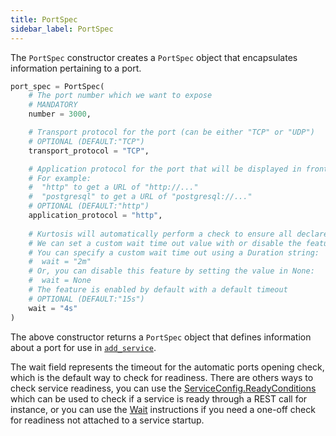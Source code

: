 ```yaml
---
title: PortSpec
sidebar_label: PortSpec
---
```


The `PortSpec` constructor creates a `PortSpec` object that encapsulates information pertaining to a port.

```python
port_spec = PortSpec(
    # The port number which we want to expose
    # MANDATORY
    number = 3000,

    # Transport protocol for the port (can be either "TCP" or "UDP")
    # OPTIONAL (DEFAULT:"TCP")
    transport_protocol = "TCP",

    # Application protocol for the port that will be displayed in front of URLs containing the port
    # For example:
    #  "http" to get a URL of "http://..."
    #  "postgresql" to get a URL of "postgresql://..."
    # OPTIONAL (DEFAULT:"http")
    application_protocol = "http",
    
    # Kurtosis will automatically perform a check to ensure all declared UDP and TCP ports are open and ready for traffic and connections upon startup.
    # We can set a custom wait time out value with or disable the feature or through this property
    # You can specify a custom wait time out using a Duration string:
    #  wait = "2m"
    # Or, you can disable this feature by setting the value in None:
    #  wait = None
    # The feature is enabled by default with a default timeout
    # OPTIONAL (DEFAULT:"15s")
    wait = "4s"
)
```
The above constructor returns a `PortSpec` object that defines information about a port for use in [`add_service`](../concepts-reference/subnetworks.md).

The wait field represents the timeout for the automatic ports opening check, which is the default way to check for readiness. There are others ways to check service readiness, you can use the [ServiceConfig.ReadyConditions][ready-conditions] which can be used to check if a service is ready through a REST call for instance, or you can use the [Wait][wait] instructions if you need a one-off check for readiness not attached to a service startup.

<!--------------- ONLY LINKS BELOW THIS POINT ---------------------->
[future-references-reference]: ../concepts-reference/future-references.md
[add-service-reference]: ./plan.md#add_service
[ready-conditions]: ./ready-condition.md
[wait]: ./plan.md#wait
